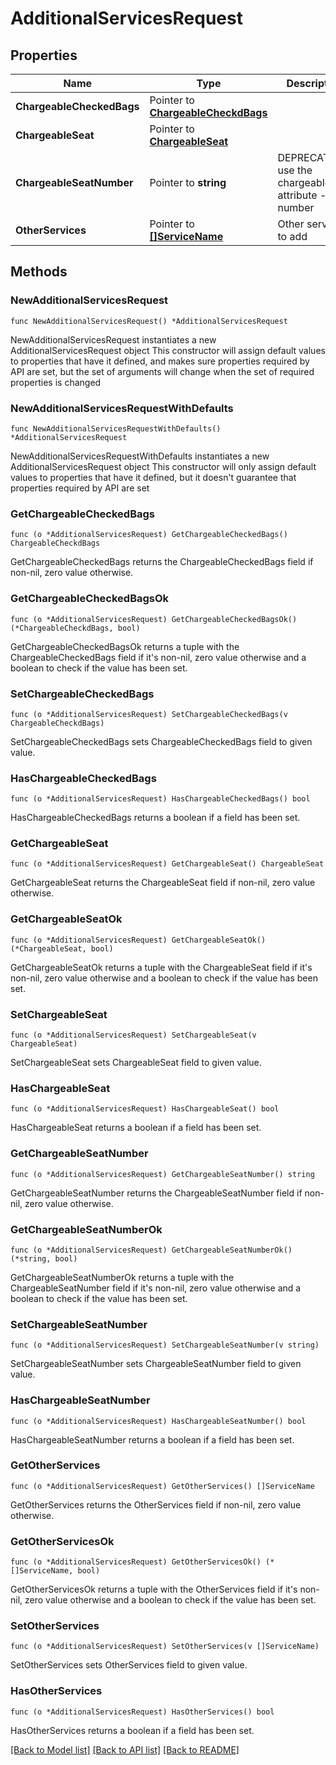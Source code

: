 # AdditionalServicesRequest

## Properties

Name | Type | Description | Notes
------------ | ------------- | ------------- | -------------
**ChargeableCheckedBags** | Pointer to [**ChargeableCheckdBags**](ChargeableCheckdBags.md) |  | [optional] 
**ChargeableSeat** | Pointer to [**ChargeableSeat**](ChargeableSeat.md) |  | [optional] 
**ChargeableSeatNumber** | Pointer to **string** | DEPRECATED - use the chargeableSeat attribute -  seat number | [optional] 
**OtherServices** | Pointer to [**[]ServiceName**](ServiceName.md) | Other services to add | [optional] 

## Methods

### NewAdditionalServicesRequest

`func NewAdditionalServicesRequest() *AdditionalServicesRequest`

NewAdditionalServicesRequest instantiates a new AdditionalServicesRequest object
This constructor will assign default values to properties that have it defined,
and makes sure properties required by API are set, but the set of arguments
will change when the set of required properties is changed

### NewAdditionalServicesRequestWithDefaults

`func NewAdditionalServicesRequestWithDefaults() *AdditionalServicesRequest`

NewAdditionalServicesRequestWithDefaults instantiates a new AdditionalServicesRequest object
This constructor will only assign default values to properties that have it defined,
but it doesn't guarantee that properties required by API are set

### GetChargeableCheckedBags

`func (o *AdditionalServicesRequest) GetChargeableCheckedBags() ChargeableCheckdBags`

GetChargeableCheckedBags returns the ChargeableCheckedBags field if non-nil, zero value otherwise.

### GetChargeableCheckedBagsOk

`func (o *AdditionalServicesRequest) GetChargeableCheckedBagsOk() (*ChargeableCheckdBags, bool)`

GetChargeableCheckedBagsOk returns a tuple with the ChargeableCheckedBags field if it's non-nil, zero value otherwise
and a boolean to check if the value has been set.

### SetChargeableCheckedBags

`func (o *AdditionalServicesRequest) SetChargeableCheckedBags(v ChargeableCheckdBags)`

SetChargeableCheckedBags sets ChargeableCheckedBags field to given value.

### HasChargeableCheckedBags

`func (o *AdditionalServicesRequest) HasChargeableCheckedBags() bool`

HasChargeableCheckedBags returns a boolean if a field has been set.

### GetChargeableSeat

`func (o *AdditionalServicesRequest) GetChargeableSeat() ChargeableSeat`

GetChargeableSeat returns the ChargeableSeat field if non-nil, zero value otherwise.

### GetChargeableSeatOk

`func (o *AdditionalServicesRequest) GetChargeableSeatOk() (*ChargeableSeat, bool)`

GetChargeableSeatOk returns a tuple with the ChargeableSeat field if it's non-nil, zero value otherwise
and a boolean to check if the value has been set.

### SetChargeableSeat

`func (o *AdditionalServicesRequest) SetChargeableSeat(v ChargeableSeat)`

SetChargeableSeat sets ChargeableSeat field to given value.

### HasChargeableSeat

`func (o *AdditionalServicesRequest) HasChargeableSeat() bool`

HasChargeableSeat returns a boolean if a field has been set.

### GetChargeableSeatNumber

`func (o *AdditionalServicesRequest) GetChargeableSeatNumber() string`

GetChargeableSeatNumber returns the ChargeableSeatNumber field if non-nil, zero value otherwise.

### GetChargeableSeatNumberOk

`func (o *AdditionalServicesRequest) GetChargeableSeatNumberOk() (*string, bool)`

GetChargeableSeatNumberOk returns a tuple with the ChargeableSeatNumber field if it's non-nil, zero value otherwise
and a boolean to check if the value has been set.

### SetChargeableSeatNumber

`func (o *AdditionalServicesRequest) SetChargeableSeatNumber(v string)`

SetChargeableSeatNumber sets ChargeableSeatNumber field to given value.

### HasChargeableSeatNumber

`func (o *AdditionalServicesRequest) HasChargeableSeatNumber() bool`

HasChargeableSeatNumber returns a boolean if a field has been set.

### GetOtherServices

`func (o *AdditionalServicesRequest) GetOtherServices() []ServiceName`

GetOtherServices returns the OtherServices field if non-nil, zero value otherwise.

### GetOtherServicesOk

`func (o *AdditionalServicesRequest) GetOtherServicesOk() (*[]ServiceName, bool)`

GetOtherServicesOk returns a tuple with the OtherServices field if it's non-nil, zero value otherwise
and a boolean to check if the value has been set.

### SetOtherServices

`func (o *AdditionalServicesRequest) SetOtherServices(v []ServiceName)`

SetOtherServices sets OtherServices field to given value.

### HasOtherServices

`func (o *AdditionalServicesRequest) HasOtherServices() bool`

HasOtherServices returns a boolean if a field has been set.


[[Back to Model list]](../README.md#documentation-for-models) [[Back to API list]](../README.md#documentation-for-api-endpoints) [[Back to README]](../README.md)


